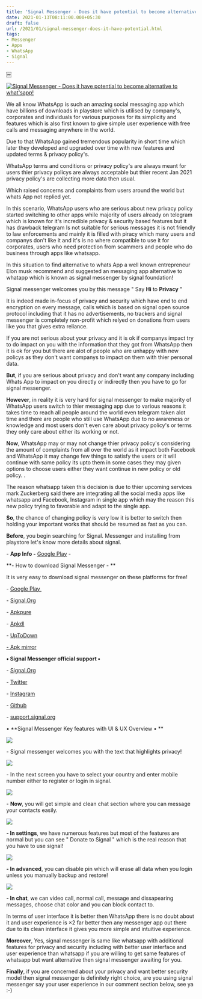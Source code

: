 ```yaml
---
title: 'Signal Messenger - Does it have potential to become alternative to what''sapp! '
date: 2021-01-13T08:11:00.000+05:30
draft: false
url: /2021/01/signal-messenger-does-it-have-potential.html
tags: 
- Messenger
- Apps
- WhatsApp
- Signal
---
```


￼

[![Signal Messenger - Does it have potential to become alternative to what'sapp!](https://lh3.googleusercontent.com/-hUwYinC3Z_A/X_5d3epTuLI/AAAAAAAACrg/SybSG3Ogjes3b3HrifuTBVNG0ngfu1UjQCLcBGAsYHQ/s1600/1610505683420462-0.png "Signal Messenger - Does it have potential to become alternative to what'sapp!")](https://lh3.googleusercontent.com/-hUwYinC3Z_A/X_5d3epTuLI/AAAAAAAACrg/SybSG3Ogjes3b3HrifuTBVNG0ngfu1UjQCLcBGAsYHQ/s1600/1610505683420462-0.png)

We all know WhatsApp is such an amazing social messaging app which have billions of downloads in playstore which is utilised by company's, corporates and individuals for various purposes for its simplicity and features which is also first known to give simple user experience with free calls and messaging anywhere in the world.   

  

Due to that WhatsApp gained tremendous popularity in short time which later they developed and upgraded over time with new features and updated terms & privacy policy's. 

  

WhatsApp terms and conditions or privacy policy's are always meant for users thier privacy policys are always acceptable but thier recent Jan 2021 privacy policy's are collecting more data then usual. 

  

Which raised concerns and complaints from users around the world but whats App not replied yet.

  

In this scenario, WhatsApp users who are serious about new privacy policy started switching to other apps while majority of users already on telegram which is known for it's incredible privacy & security based features but it has drawback telegram Is not suitable for serious messages it is not friendly to law enforcements and mainly it is filled with piracy which many users and companys don't like it and it's is no where compatible to use it for corporates, users who need protection from scammers and people who do business through apps like whatsapp. 

  

In this situation to find alternative to whats App a well known entrepreneur Elon musk recommend and suggested an messaging app alternative to whatapp which is known as signal messenger by signal foundation! 

  

Signal messenger welcomes you by this message " Say **Hi** to **Privacy** " 

  

It is indeed made in-focus of privacy and security which have end to end encryption on every message, calls which is based on signal open source protocol including that it has no advertisements, no trackers and signal messenger is completely non-profit which relyed on donations from users like you that gives extra reliance. 

  

If you are not serious about your privacy and it is ok if companys impact try to do impact on you with the information that they got from WhatsApp then it is ok for you but there are alot of people who are unhappy with new policys as they don't want companys to impact on them with thier personal data. 

  

**But**, if you are serious about privacy and don't want any company including Whats App to impact on you directly or indirectly then you have to go for signal messenger. 

  

**However**, in reality it is very hard for signal messenger to make majority of WhatsApp users switch to thier messaging app due to various reasons it takes time to reach all people around the world even telegram taken alot time and there are people who still use WhatsApp due to no awareness or knowledge and most users don't even care about privacy policy's or terms they only care about either its working or not. 

  

**Now**, WhatsApp may or may not change thier privacy policy's considering the amount of complaints from all over the world as it impact both Facebook and WhatsApp it may change few things to satisfy the users or it will continue with same policy its upto them in some cases they may given options to choose users either they want continue in new policy or old policy. .   

  

The reason whatsapp taken this decision is due to thier upcoming services mark Zuckerberg said there are integrating all the social media apps like whatsapp and Facebook, Instagram in single app which may the reason this new policy trying to favorable and adapt to the single app. 

  

**So**, the chance of changing policy is very low it is better to switch then holding your important works that should be resumed as fast as you can.

  

**Before**, you begin searching for Signal. Messenger and installing from playstore let's know more details about signal. 

  

\- **App Info -** [Google Play](https://play.google.com/store/apps/details?id=org.thoughtcrime.securesms) - 

  

**\- How to download Signal Messenger - **

  

It is very easy to download signal messenger on these platforms for free!   

  

\- [Google Play ](https://play.google.com/store/apps/details?id=org.thoughtcrime.securesms)

\- [Signal.Org](https://signal.org/android/apk/)

\- [](https://www.google.com/amp/s/m.apkpure.com/nl/battery-guru-battery-monitor-battery-saver/com.paget96.batteryguru/amp)[Apkpure](https://m.apkpure.com/signal-private-messenger/org.thoughtcrime.securesms/amp)

\- [Apkdl](https://apkdl.in/app/details?id=org.thoughtcrime.securesms)

\- [UpToDown](https://signal-private-messenger.en.uptodown.com/android)

[\- Apk mirror](https://www.apkmirror.com/apk/signal-foundation/signal-private-messenger/signal-private-messenger-4-31-8-release/)

  

**• Signal Messenger official support •**

  

\- [Signal.Org](https://signal.org/)

\- [Twitter](https://mobile.twitter.com/signalapp?ref_src=twsrc%255Egoogle%257Ctwcamp%255Eserp%257Ctwgr%255Eauthor)

\- [Instagram](https://www.instagram.com/signal_app/?hl=en)

\- [Github](https://github.com/signalapp)

\- [support.signal.org](http://support.signal.org)[](https://support.signal.org/)

  

• **Signal Messenger Key features with UI & UX Overview • **

  

 [![](https://lh3.googleusercontent.com/-dURuTCZEFhY/X_4CDHNe4XI/AAAAAAAACrI/N4kXmSUEoQAJt6iXsdsgpdg-F26phNgxwCLcBGAsYHQ/s1600/1610482183252170-0.png)](https://lh3.googleusercontent.com/-dURuTCZEFhY/X_4CDHNe4XI/AAAAAAAACrI/N4kXmSUEoQAJt6iXsdsgpdg-F26phNgxwCLcBGAsYHQ/s1600/1610482183252170-0.png) 

  

\- Signal messenger welcomes you with the text that highlights privacy! 

  

 [![](https://lh3.googleusercontent.com/-dct_jTzY1io/X_4CB9K0rII/AAAAAAAACrE/zKgY1r3UQH0nMx96W9MevBTo8I4d9WBpACLcBGAsYHQ/s1600/1610482177578224-1.png)](https://lh3.googleusercontent.com/-dct_jTzY1io/X_4CB9K0rII/AAAAAAAACrE/zKgY1r3UQH0nMx96W9MevBTo8I4d9WBpACLcBGAsYHQ/s1600/1610482177578224-1.png) 

  

\- In the next screen you have to select your country and enter mobile number either to register or login in signal. 

  

 [![](https://lh3.googleusercontent.com/-wpwJuOioKyw/X_4CAS62YTI/AAAAAAAACrA/bQTvJQmkPeEA1vqyegAFFxtOidBhC8pUgCLcBGAsYHQ/s1600/1610482171793380-2.png)](https://lh3.googleusercontent.com/-wpwJuOioKyw/X_4CAS62YTI/AAAAAAAACrA/bQTvJQmkPeEA1vqyegAFFxtOidBhC8pUgCLcBGAsYHQ/s1600/1610482171793380-2.png) 

  

\- **Now**, you will get simple and clean chat section where you can message your contacts easily. 

  

 [![](https://lh3.googleusercontent.com/-XdtUb4DbjAY/X_4B-wLzHSI/AAAAAAAACq8/C3r72dvpZrQIzp6vUWj9-1AJ606P-LLEwCLcBGAsYHQ/s1600/1610482166383637-3.png)](https://lh3.googleusercontent.com/-XdtUb4DbjAY/X_4B-wLzHSI/AAAAAAAACq8/C3r72dvpZrQIzp6vUWj9-1AJ606P-LLEwCLcBGAsYHQ/s1600/1610482166383637-3.png) 

  

**\- In settings**, we have numerous features but most of the features are normal but you can see " Donate to Signal " which is the real reason that you have to use signal!

  

 [![](https://lh3.googleusercontent.com/-VX2zpNqXPqA/X_4B9jjbc3I/AAAAAAAACq4/_vmeFF5U6V0luaB1t9gp--Z6uzoeVvoJQCLcBGAsYHQ/s1600/1610482161485771-4.png)](https://lh3.googleusercontent.com/-VX2zpNqXPqA/X_4B9jjbc3I/AAAAAAAACq4/_vmeFF5U6V0luaB1t9gp--Z6uzoeVvoJQCLcBGAsYHQ/s1600/1610482161485771-4.png) 

  

**\- In advanced**, you can disable pin which will erase all data when you login unless you manually backup and restore! 

  

 [![](https://lh3.googleusercontent.com/-oxH-7Da1zFA/X_4B8JO5rCI/AAAAAAAACq0/ZIqrCzTB484QapJPIpmi-7GrVx3Q19JEwCLcBGAsYHQ/s1600/1610482151533451-5.png)](https://lh3.googleusercontent.com/-oxH-7Da1zFA/X_4B8JO5rCI/AAAAAAAACq0/ZIqrCzTB484QapJPIpmi-7GrVx3Q19JEwCLcBGAsYHQ/s1600/1610482151533451-5.png) 

  

**\- In chat**, we can video call, normal call, message and dissapearing messages, choose chat color and you can block contact to. 

  

In terms of user interface it is better then WhatsApp there is no doubt about it and user experience is ×2 far better then any messenger app out there due to its clean interface it gives you more simple and intuitive experience. 

  

**Moreover**, Yes, signal messenger is same like whatsapp with additional features for privacy and security including with better user interface and user experience than whatsapp if you are willing to get same features of whatsapp but want alternative then signal messenger awaiting for you. 

  

**Finally**, if you are concerned about your privacy and want better security model then signal messenger is definitely right choice, are you using signal messenger say your user experience in our comment section below, see ya :-)